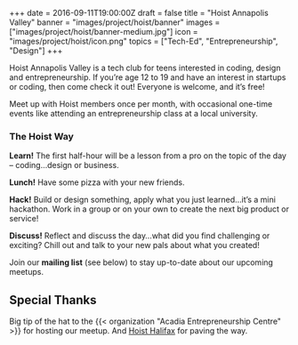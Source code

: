 +++
date = 2016-09-11T19:00:00Z
draft = false
title = "Hoist Annapolis Valley"
banner = "images/project/hoist/banner"
images = ["images/project/hoist/banner-medium.jpg"]
icon = "images/project/hoist/icon.png"
topics = ["Tech-Ed", "Entrepreneurship", "Design"]
+++

Hoist Annapolis Valley is a tech club for teens interested in coding, design and entrepreneurship. If you’re age 12 to 19 and have an interest in startups or coding, then come check it out! Everyone is welcome, and it’s free!

Meet up with Hoist members once per month, with occasional one-time events like attending an entrepreneurship class at a local university.

### The Hoist Way 

**Learn!** The first half-hour will be a lesson from a pro on the topic of the day – coding…design or business.

**Lunch!** Have some pizza with your new friends.

**Hack!** Build or design something, apply what you just learned…it’s a mini hackathon. Work in a group or on your own to create the next big product or service!

**Discuss!** Reflect and discuss the day…what did you find challenging or exciting? Chill out and talk to your new pals about what you created! 

Join our **mailing list** (see below) to stay up-to-date about our upcoming meetups.  

## Special Thanks ##

Big tip of the hat to the {{< organization "Acadia Entrepreneurship Centre" >}} for hosting our meetup.  And <a href="http://hoisthalifax.com/">Hoist Halifax</a> for paving the way.
